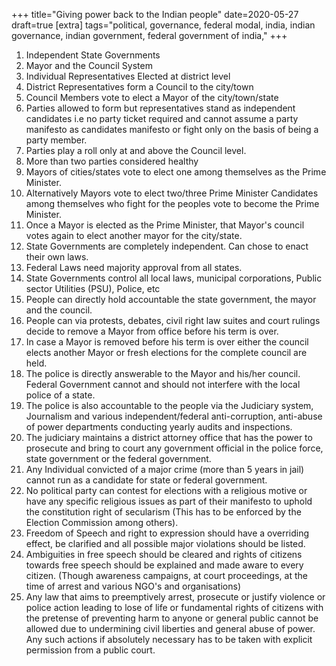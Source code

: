 +++
title="Giving power back to the Indian people"
date=2020-05-27
draft=true
[extra]
tags="political, governance, federal modal, india, indian governance, indian government, federal government of india,"
+++

<!-- more -->

1. Independent State Governments
1. Mayor and the Council System
1. Individual Representatives Elected at district level
1. District Representatives form a Council to the city/town
1. Council Members vote to elect a Mayor of the city/town/state
1. Parties allowed to form but representatives stand as independent candidates
    i.e no party ticket required and cannot assume a party manifesto as candidates
    manifesto or fight only on the basis of being a party member.
1. Parties play a roll only at and above the Council level.
1. More than two parties considered healthy
1. Mayors of cities/states vote to elect one among themselves as the Prime Minister.
1. Alternatively Mayors vote to elect two/three Prime Minister Candidates among
    themselves who fight for the peoples vote to become the Prime Minister.
1. Once a Mayor is elected as the Prime Minister, that Mayor's council votes again to
    elect another mayor for the city/state.
1. State Governments are completely independent. Can chose to enact their own laws.
1. Federal Laws need majority approval from all states.
1. State Governments control all local laws, municipal corporations,
    Public sector Utilities (PSU), Police, etc
1. People can directly hold accountable the state government, the mayor and the council.
1. People can via protests, debates, civil right law suites and court rulings decide
    to remove a Mayor from office before his term is over.
1. In case a Mayor is removed before his term is over either the council elects another
    Mayor or fresh elections for the complete council are held.
1. The police is directly answerable to the Mayor and his/her council.
    Federal Government cannot and should not interfere with the local police of a
    state.
1. The police is also accountable to the people via the Judiciary system, Journalism
    and various independent/federal anti-corruption, anti-abuse of power departments conducting
    yearly audits and inspections.
1. The judiciary maintains a district attorney office that has the power to prosecute
    and bring to court any government official in the police force,
    state government or the federal government.
1. Any Individual convicted of a major crime (more than 5 years in jail) cannot run
    as a candidate for state or federal government.
1. No political party can contest for elections with a religious motive or have any
    specific religious issues as part of their manifesto to uphold the constitution
    right of secularism (This has to be enforced by the Election Commission among others).
1. Freedom of Speech and right to expression should have a overriding effect,
    be clarified and all possible major violations should be listed.
1. Ambiguities in free speech should be cleared and rights of citizens towards
    free speech should be explained and made aware to every citizen.
    (Though awareness campaigns, at court proceedings,  at the time of arrest
    and various NGO's and organisations)
1. Any law that aims to preemptively arrest, prosecute or justify violence or police
    action leading to lose of life or fundamental rights of citizens with the pretense
    of preventing harm to anyone or general public cannot be allowed due to undermining
    civil liberties and general abuse of power. Any such actions if absolutely
    necessary has to be taken with explicit permission from a public court.

[1]: https://www.britannica.com/topic/mayor-and-council-system
